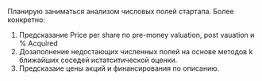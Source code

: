 Планирую заниматься анализом числовых полей стартапа. Более конкретно:

1. Предсказание Price per share по pre-money valuation, post vauation и % Acquired
2. Дозаполнение недостающих численных полей на основе методов k ближайших соседей истатситической оценки.
3. Предсказаие цены акций и финансирования по описанию.
